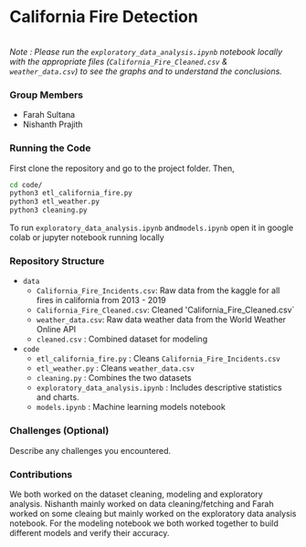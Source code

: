 # California Fire Detection
\
*Note : Please run the `exploratory_data_analysis.ipynb` notebook locally with the appropriate files (`California_Fire_Cleaned.csv` & `weather_data.csv`) to see the graphs and to understand the conclusions.*

### Group Members
- Farah Sultana
- Nishanth Prajith

### Running the Code
First clone the repository and go to the project folder. Then,

```bash
cd code/
python3 etl_california_fire.py
python3 etl_weather.py
python3 cleaning.py
```

To run `exploratory_data_analysis.ipynb` and`models.ipynb` open it in google colab or jupyter notebook running locally

### Repository Structure
- `data`
  - `California_Fire_Incidents.csv`: Raw data from the kaggle for all fires in california from 2013 - 2019
  - `California_Fire_Cleaned.csv`: Cleaned 'California_Fire_Cleaned.csv`
  - `weather_data.csv`: Raw data weather data from the World Weather Online API
  - `cleaned.csv` : Combined dataset for modeling
- `code`
  - `etl_california_fire.py` : Cleans `California_Fire_Incidents.csv`
  - `etl_weather.py` : Cleans `weather_data.csv`
  - `cleaning.py` : Combines the two datasets
  - `exploratory_data_analysis.ipynb` : Includes descriptive statistics and charts. 
  - `models.ipynb` : Machine learning models notebook

### Challenges (Optional)
Describe any challenges you encountered.

### Contributions
We both worked on the dataset cleaning, modeling and exploratory analysis. Nishanth mainly worked on data cleaning/fetching and Farah worked on some cleaing but mainly worked on the exploratory data analysis notebook. For the modeling notebook we both worked together to build different models and verify their accuracy.
